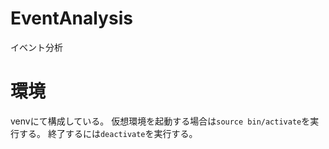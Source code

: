 # EventAnalysis

イベント分析

# 環境

venvにて構成している。
仮想環境を起動する場合は`source bin/activate`を実行する。
終了するには`deactivate`を実行する。